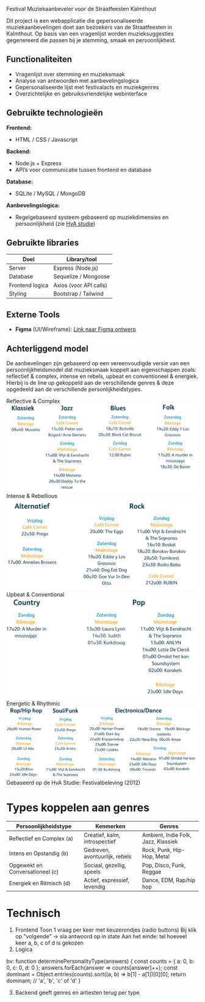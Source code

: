 Festival Muziekaanbeveler voor de Straatfeesten Kalmthout

Dit project is een webapplicatie die gepersonaliseerde muziekaanbevelingen doet aan bezoekers van de Straatfeesten in Kalmthout. Op basis van een vragenlijst worden muzieksuggesties gegenereerd die passen bij je stemming, smaak en persoonlijkheid.

## Functionaliteiten

- Vragenlijst over stemming en muzieksmaak
- Analyse van antwoorden met aanbevelingslogica
- Gepersonaliseerde lijst met festivalacts en muziekgenres
- Overzichtelijke en gebruiksvriendelijke webinterface

## Gebruikte technologieën

**Frontend:**
- HTML / CSS / Javascript


**Backend:**
- Node.js + Express
- API’s voor communicatie tussen frontend en database

**Database:**
- SQLite / MySQL / MongoDB

**Aanbevelingslogica:**
- Regelgebaseerd systeem gebaseerd op muziekdimensies en persoonlijkheid (zie [HvA studie](https://www.hva.nl/binaries/content/assets/subsites/kc-fdmci/assets_1/boek-festivalbeleving---oktober-2012.pdf))

## Gebruikte libraries

| Doel            | Library/tool          |
|-----------------|------------------------|
| Server          | Express (Node.js)      |
| Database        | Sequelize / Mongoose   |
| Frontend logica | Axios (voor API calls) |
| Styling         | Bootstrap / Tailwind   |

## Externe Tools

- **Figma** (UI/Wireframe): [Link naar Figma ontwerp](https://www.figma.com/...)


## Achterliggend model
De aanbevelingen zijn gebaseerd op een vereenvoudigde versie van een persoonlijkheidsmodel dat muzieksmaak koppelt aan eigenschappen zoals: reflectief & complex, intense en rebels, upbeat en conventioneel & energiek.
Hierbij is de line up gekoppeld aan de verschillende genres & deze opgedeeld aan de verschillende personlijkheidstypes.

Reflective & Complex
![img_4.png](img_4.png)
Intense & Rebellious
![img.png](img.png)
Upbeat & Conventional
![img_1.png](img_1.png)
Energetic & Rhythmic
![img_2.png](img_2.png)
Gebaseerd op de HvA Studie: Festivalbeleving (2012)

# Types koppelen aan genres

| Persoonlijkheidstype           | Kenmerken      | Genres                               |
|--------------------------------|---------------------|--------------------------------------|
| Reflectief en Complex (a)      | Creatief, kalm, introspectief   | Ambient, Indie Folk, Jazz, Klassiek	 |
| Intens en Opstandig (b)        | Gedreven, avontuurlijk, rebels | Rock, Punk, Hip-Hop, Metal           |
| Opgewekt en Conversationeel (c) | Sociaal, gezellig, speels | Pop, Disco, Funk, Reggae             |
| Energiek en Ritmisch (d)        | Actief, expressief, levendig| Dance, EDM, Rap/hip hop                         |




# Technisch
1. Frontend
   Toon 1 vraag per keer met keuzerondjes (radio buttons)
   Bij klik op "volgende" → sla antwoord op in state
   Aan het einde: tel hoeveel keer a, b, c of d is gekozen
2. Logica

bv: function determinePersonalityType(answers) {
const counts = { a: 0, b: 0, c: 0, d: 0 };
answers.forEach(answer => counts[answer]++);
const dominant = Object.entries(counts).sort((a, b) => b[1] - a[1])[0][0];
return dominant; // 'a', 'b', 'c' of 'd'
}

3. Backend geeft genres en artiesten terug per type
